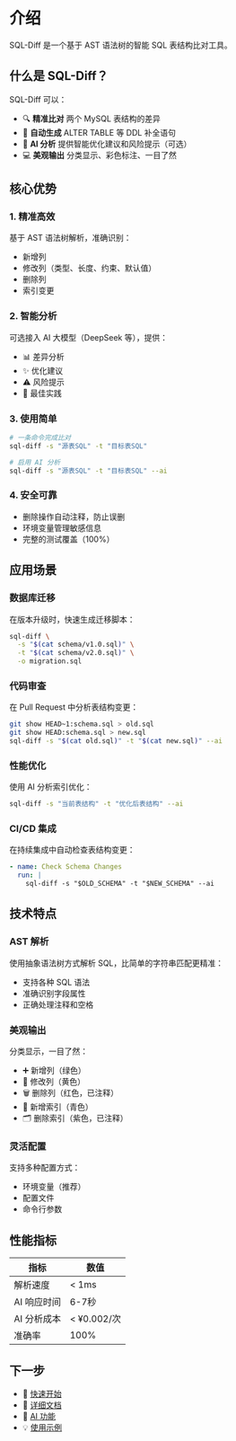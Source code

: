 # 介绍

SQL-Diff 是一个基于 AST 语法树的智能 SQL 表结构比对工具。

## 什么是 SQL-Diff？

SQL-Diff 可以：

- 🔍 **精准比对** 两个 MySQL 表结构的差异
- 🚀 **自动生成** ALTER TABLE 等 DDL 补全语句
- 🤖 **AI 分析** 提供智能优化建议和风险提示（可选）
- 💻 **美观输出** 分类显示、彩色标注、一目了然

## 核心优势

### 1. 精准高效

基于 AST 语法树解析，准确识别：
- 新增列
- 修改列（类型、长度、约束、默认值）
- 删除列
- 索引变更

### 2. 智能分析

可选接入 AI 大模型（DeepSeek 等），提供：
- 📊 差异分析
- ✨ 优化建议
- ⚠️ 风险提示
- 📖 最佳实践

### 3. 使用简单

```bash
# 一条命令完成比对
sql-diff -s "源表SQL" -t "目标表SQL"

# 启用 AI 分析
sql-diff -s "源表SQL" -t "目标表SQL" --ai
```

### 4. 安全可靠

- 删除操作自动注释，防止误删
- 环境变量管理敏感信息
- 完整的测试覆盖（100%）

## 应用场景

### 数据库迁移

在版本升级时，快速生成迁移脚本：

```bash
sql-diff \
  -s "$(cat schema/v1.0.sql)" \
  -t "$(cat schema/v2.0.sql)" \
  -o migration.sql
```

### 代码审查

在 Pull Request 中分析表结构变更：

```bash
git show HEAD~1:schema.sql > old.sql
git show HEAD:schema.sql > new.sql
sql-diff -s "$(cat old.sql)" -t "$(cat new.sql)" --ai
```

### 性能优化

使用 AI 分析索引优化：

```bash
sql-diff -s "当前表结构" -t "优化后表结构" --ai
```

### CI/CD 集成

在持续集成中自动检查表结构变更：

```yaml
- name: Check Schema Changes
  run: |
    sql-diff -s "$OLD_SCHEMA" -t "$NEW_SCHEMA" --ai
```

## 技术特点

### AST 解析

使用抽象语法树方式解析 SQL，比简单的字符串匹配更精准：

- 支持各种 SQL 语法
- 准确识别字段属性
- 正确处理注释和空格

### 美观输出

分类显示，一目了然：

- ➕ 新增列（绿色）
- 🔄 修改列（黄色）  
- 🗑️ 删除列（红色，已注释）
- 📇 新增索引（青色）
- 🗂️ 删除索引（紫色，已注释）

### 灵活配置

支持多种配置方式：

- 环境变量（推荐）
- 配置文件
- 命令行参数

## 性能指标

| 指标 | 数值 |
|------|------|
| 解析速度 | < 1ms |
| AI 响应时间 | 6-7秒 |
| AI 分析成本 | < ¥0.002/次 |
| 准确率 | 100% |

## 下一步

- 🚀 [快速开始](./getting-started.md)
- 📖 [详细文档](./cli.md)
- 🤖 [AI 功能](/ai/guide.md)
- 💡 [使用示例](/examples/basic.md)
